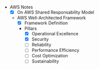 - AWS Notes
  - [X] On AWS Shared Responsability Model
  - AWS Well-Architected Framework
    - [x] Framework Definition
    - Pillars
      - [X] Operational Excellence
      - [X] Security
      - [ ] Reliability
      - [ ] Performance Efficiency
      - [ ] Cost Optimization
      - [ ] Sustainability